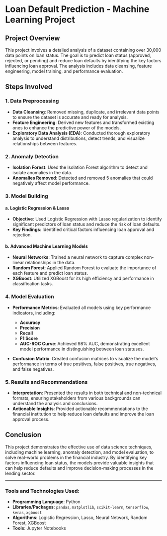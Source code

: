 # Loan Default Prediction - Machine Learning Project

## Project Overview

This project involves a detailed analysis of a dataset containing over 30,000 data points on loan status. The goal is to predict loan status (approved, rejected, or pending) and reduce loan defaults by identifying the key factors influencing loan approval. The analysis includes data cleansing, feature engineering, model training, and performance evaluation.

## Steps Involved

### 1. Data Preprocessing
- **Data Cleansing**: Removed missing, duplicate, and irrelevant data points to ensure the dataset is accurate and ready for analysis.
- **Feature Engineering**: Derived new features and transformed existing ones to enhance the predictive power of the models.
- **Exploratory Data Analysis (EDA)**: Conducted thorough exploratory analysis to understand distributions, detect trends, and visualize relationships between features.

### 2. Anomaly Detection
- **Isolation Forest**: Used the Isolation Forest algorithm to detect and isolate anomalies in the data.
- **Anomalies Removed**: Detected and removed 5 anomalies that could negatively affect model performance.

### 3. Model Building

#### a. Logistic Regression & Lasso
- **Objective**: Used Logistic Regression with Lasso regularization to identify significant predictors of loan status and reduce the risk of loan defaults.
- **Key Findings**: Identified critical factors influencing loan approval and rejection.

#### b. Advanced Machine Learning Models
- **Neural Networks**: Trained a neural network to capture complex non-linear relationships in the data.
- **Random Forest**: Applied Random Forest to evaluate the importance of each feature and predict loan status.
- **XGBoost**: Utilized XGBoost for its high efficiency and performance in classification tasks.

### 4. Model Evaluation
- **Performance Metrics**: Evaluated all models using key performance indicators, including:
  - **Accuracy**
  - **Precision**
  - **Recall**
  - **F1 Score**
  - **AUC-ROC Curve**: Achieved 98% AUC, demonstrating excellent model performance in distinguishing between loan statuses.

- **Confusion Matrix**: Created confusion matrices to visualize the model's performance in terms of true positives, false positives, true negatives, and false negatives.

### 5. Results and Recommendations
- **Interpretation**: Presented the results in both technical and non-technical formats, ensuring stakeholders from various backgrounds can understand the analysis and conclusions.
- **Actionable Insights**: Provided actionable recommendations to the financial institution to help reduce loan defaults and improve the loan approval process.

## Conclusion

This project demonstrates the effective use of data science techniques, including machine learning, anomaly detection, and model evaluation, to solve real-world problems in the financial industry. By identifying key factors influencing loan status, the models provide valuable insights that can help reduce defaults and improve decision-making processes in the lending sector.

---

### Tools and Technologies Used:
- **Programming Language**: Python
- **Libraries/Packages**: `pandas`, `matplotlib`, `scikit-learn`, `tensorflow`, `keras`, `xgboost`
- **Algorithms**: Logistic Regression, Lasso, Neural Network, Random Forest, XGBoost
- **Tools**: Jupyter Notebooks
